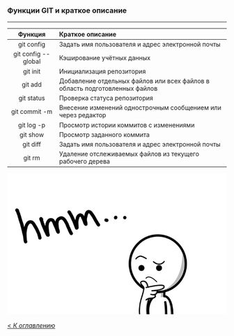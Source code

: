 ### Функции GIT и краткое описание
---
| Функция | Краткое описание | 
|  :---:  |  :----  |  
| git config    | Задать имя пользователя и адрес электронной почты   | 
| git config --global    | Кэширование учётных данных| 
|  git init   | Инициализация репозитория   | 
|  git add   | Добавление отдельных файлов или всех файлов в область подготовленных файлов| 
| git status   | Проверка статуса репозитория  | 
|  git commit -m  | Внесение изменений однострочным сообщением или через редактор| 
|  git log -p   | Просмотр истории коммитов с изменениями  | 
|  git show   | Просмотр заданного коммита| 
|  git diff   | Задать имя пользователя и адрес электронной почты   | 
|  git rm   | Удаление отслеживаемых файлов из текущего рабочего дерева| 

![brain](./gif/brain.gif)

[< *К оглавлению*](readme.md)